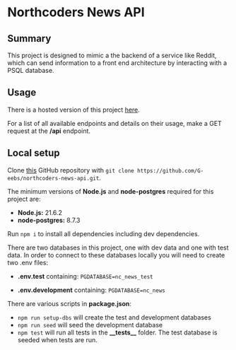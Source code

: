 # Northcoders News API

## Summary

This project is designed to mimic a the backend of a service like Reddit, which can send information to a front end architecture by interacting with a PSQL database.

## Usage

There is a hosted version of this project [here](https://northcoders-news-api-zzkn.onrender.com/).

For a list of all available endpoints and details on their usage, make a GET request at the **/api** endpoint.

## Local setup

Clone [this](https://github.com/G-eebs/northcoders-news-api) GitHub repository with `git clone https://github.com/G-eebs/northcoders-news-api.git`.

The minimum versions of **Node.js** and **node-postgres** required for this project are:
- **Node.js:** 21.6.2
- **node-postgres:** 8.7.3

Run `npm i` to install all dependencies including dev dependencies.

There are two databases in this project, one with dev data and one with test data. In order to connect to these databases locally you will need to create two .env files:

- **.env.test** containing: `PGDATABASE=nc_news_test`

- **.env.development** containing: `PGDATABASE=nc_news`

There are various scripts in **package.json**:
- `npm run setup-dbs` will create the test and development databases
- `npm run seed` will seed the development database
- `npm test` will run all tests in the **\_\_tests\_\_** folder. The test database is seeded when tests are run.
